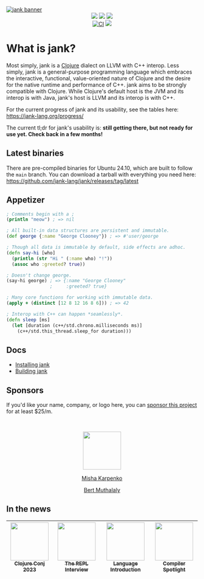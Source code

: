 <a href="https://jank-lang.org">
  <img src="https://media.githubusercontent.com/media/jank-lang/jank/main/.github/img/banner.png" alt="jank banner" />
</a>

<div align="center">
  <a href="https://clojurians.slack.com/archives/C03SRH97FDK" target="_blank"><img src="https://img.shields.io/badge/slack-%23jank-e01563.svg?style=flat&logo=slack&logoColor=fd893f&colorA=363636&colorB=363636" /></a>
  <a href="https://github.com/sponsors/jeaye" target="_blank"><img src="https://img.shields.io/github/sponsors/jeaye?style=flat&logo=github&logoColor=fd893f&colorA=363636&colorB=363636" /></a>
  <a href="https://twitter.com/jeayewilkerson" target="_blank"><img src="https://img.shields.io/twitter/follow/jeayewilkerson?style=flat&logo=x&logoColor=fd893f&colorA=363636&colorB=363636" /></a>
  <br/>
  <a href="https://github.com/jank-lang/jank/actions" target="_blank"><img src="https://img.shields.io/github/actions/workflow/status/jank-lang/jank/build.yml?branch=main&style=flat&logo=github&logoColor=fd893f&colorA=363636&colorB=363636" alt="CI" /></a>
  <a href="https://codecov.io/gh/jank-lang/jank" target="_blank"><img src="https://img.shields.io/codecov/c/github/jank-lang/jank?style=flat&logo=codecov&logoColor=fd893f&colorA=363636&colorB=363636" /></a>
</div>

# What is jank?

Most simply, jank is a [Clojure](https://clojure.org/) dialect on LLVM with C++ interop.
Less simply, jank is a general-purpose programming language which embraces the interactive,
functional, value-oriented nature of Clojure and the desire for the native
runtime and performance of C++. jank aims to be strongly compatible with
Clojure. While Clojure's default host is the JVM and its interop is with Java,
jank's host is LLVM and its interop is with C++.

For the current progress of jank and its usability, see the tables here: https://jank-lang.org/progress/

The current tl;dr for jank's usability is: **still getting there, but not ready for
use yet. Check back in a few months!**

## Latest binaries
There are pre-compiled binaries for Ubuntu 24.10, which are built to follow the
`main` branch. You can download a tarball with everything you need here: https://github.com/jank-lang/jank/releases/tag/latest

## Appetizer
```clojure
; Comments begin with a ;
(println "meow") ; => nil

; All built-in data structures are persistent and immutable.
(def george {:name "George Clooney"}) ; => #'user/george

; Though all data is immutable by default, side effects are adhoc.
(defn say-hi [who]
  (println (str "Hi " (:name who) "!"))
  (assoc who :greeted? true))

; Doesn't change george.
(say-hi george) ; => {:name "George Clooney"
                ;     :greeted? true}

; Many core functions for working with immutable data.
(apply + (distinct [12 8 12 16 8 6])) ; => 42

; Interop with C++ can happen *seamlessly*.
(defn sleep [ms]
  (let [duration (c++/std.chrono.milliseconds ms)]
    (c++/std.this_thread.sleep_for duration)))
```

## Docs
* [Installing jank](./compiler+runtime/doc/install.md)
* [Building jank](./compiler+runtime/doc/build.md)

## Sponsors
If you'd like your name, company, or logo here, you can
[sponsor this project](https://github.com/sponsors/jeaye) for at least $25/m.

<br/>

<p align="center">
  <a href="https://www.clojuriststogether.org/">
    <img src="https://www.clojuriststogether.org/header-logo.svg" height="100px">
  </a>
</p>

<p align="center">
  <a href="https://pitch.com/">
    Misha Karpenko
  </a>
</p>

<p align="center">
  <a href="http://www.somethingdoneright.net/about">
    Bert Muthalaly
  </a>
</p>

## In the news
<div align="center">

| [<img src="https://i0.wp.com/2023.clojure-conj.org/wp-content/uploads/2019/06/clojure.png?resize=150%2C150&ssl=1" height="100px"><br /><sub><b>Clojure Conj 2023</b></sub>](https://www.youtube.com/watch?v=Yw4IAY4Nx_o)<br />        | [<img src="https://user-images.githubusercontent.com/1057635/193151333-449385c2-9ddb-468e-b715-f149d173e310.svg" height="100px"><br /><sub><b>The REPL Interview</b></sub>](https://www.therepl.net/episodes/44/)<br /> |  [<img src="https://github.com/jank-lang/jank/assets/1057635/72ff097c-578c-46f8-a727-aae6dcf2a82f" width="100px"><br /><sub><b>Language Introduction</b></sub>](https://youtu.be/ncYlHfK25i0)<br />          | [<img src="https://github.com/jank-lang/jank/assets/1057635/9788a7c8-93da-47ea-8d1d-8a258a747942" width="100px"><br /><sub><b>Compiler Spotlight</b></sub>](https://compilerspotlight.substack.com/p/language-showcase-jank)<br /> |
| :-----------------------------------------------------------------------------------------------------------------------------------------------------------------: | :-----------------------------------------------------------------------------------------------------------------------------------------------------------------------: | :-: | :-: |

</div>
